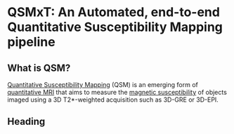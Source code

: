 <head>
  <title>Bootstrap Example</title>
  <meta charset="utf-8">
  <meta name="viewport" content="width=device-width, initial-scale=1">
  <link rel="stylesheet" href="https://maxcdn.bootstrapcdn.com/bootstrap/3.4.1/css/bootstrap.min.css">
  <script src="https://ajax.googleapis.com/ajax/libs/jquery/3.6.0/jquery.min.js"></script>
  <script src="https://maxcdn.bootstrapcdn.com/bootstrap/3.4.1/js/bootstrap.min.js"></script>
</head>

# QSMxT: An Automated, end-to-end Quantitative Susceptibility Mapping pipeline

## What is QSM?

<a href="#" data-placement="top" data-toggle="popover" data-bs-trigger="hover focus" data-content="See <a href='https://doi.org/10.1002/nbm.3569'>Deistung et al. 'Overview of Quantitative Susceptibility Mapping'</a>">Quantitative Susceptibility Mapping</a> (QSM) is an emerging form of <a href="#" data-placement="top" data-toggle="popover" data-content="Quantitative MRI measures a physical property rather than a signal strength such that measured values are independent of scanner hardware or acquisition settings.">quantitative MRI</a> that aims to measure the <a href="#" data-placement="top" data-toggle="popover" data-content="Magnetic susceptibility (χ) is the degree to which an object can be magnetised by an external magnetic field.">magnetic susceptibility</a> of objects imaged using a 3D T2*-weighted acquisition such as 3D-GRE or 3D-EPI. 


## Heading

<script>
$(document).ready(function(){
    $('[data-toggle="popover"]').popover();   
});
</script>